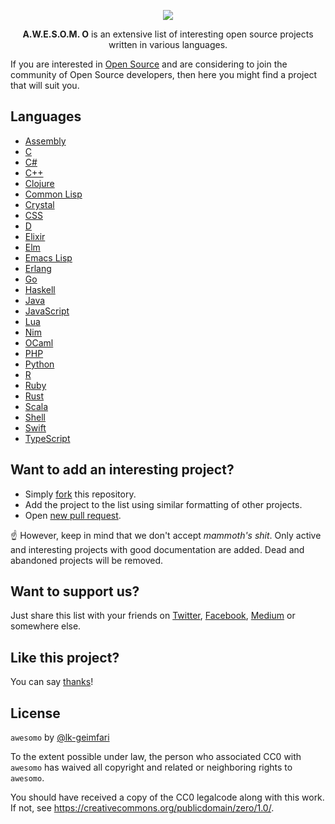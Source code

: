<p align="center"><img src="https://raw.githubusercontent.com/lk-geimfari/awesomeo/master/artwork/a.w.e.s.o.m.e_o.png"></p>

<p align="center">
  <b>A.W.E.S.O.M. O</b> is an extensive list of interesting open source projects written in various languages.
</p>

If you are interested in [Open Source](https://en.wikipedia.org/wiki/Open-source_software) and are considering to join the community of Open Source developers, then here you might find a project that will suit you.

## Languages

 - [Assembly](languages/ASSEMBLY.md)
 - [C](languages/C.md)
 - [C#](languages/C%23.md)
 - [C++](languages/C%2B%2B.md)
 - [Clojure](languages/CLOJURE.md)
 - [Common Lisp](languages/COMMON_LISP.md)
 - [Crystal](languages/CRYSTAL.md)
 - [CSS](languages/CSS.md)
 - [D](languages/D.md)
 - [Elixir](languages/ELIXIR.md)
 - [Elm](languages/ELM.md)
 - [Emacs Lisp](languages/EMACS_LISP.md)
 - [Erlang](languages/ERLANG.md)
 - [Go](languages/GOLANG.md)
 - [Haskell](languages/HASKELL.md)
 - [Java](languages/JAVA.md)
 - [JavaScript](languages/JAVASCRIPT.md)
 - [Lua](languages/LUA.md)
 - [Nim](languages/NIM.md)
 - [OCaml](languages/OCAML.md)
 - [PHP](languages/PHP.md)
 - [Python](languages/PYTHON.md)
 - [R](languages/R.md)
 - [Ruby](languages/RUBY.md)
 - [Rust](languages/RUST.md)
 - [Scala](languages/SCALA.md)
 - [Shell](languages/SHELL.md)
 - [Swift](languages/SWIFT.md)
 - [TypeScript](languages/TYPESCRIPT.md)
 
## Want to add an interesting project?

- Simply [fork](https://github.com/lk-geimfari/awesomo/) this repository.
- Add the project to the list using similar formatting of other projects.
- Open [new pull request](https://github.com/lk-geimfari/awesomo/compare).

:point_up: However, keep in mind that we don't accept *mammoth's shit*. Only active and interesting projects with good documentation are added. Dead and abandoned projects will be removed.

## Want to support us? 

Just share this list with your friends on [Twitter](https://twitter.com/), [Facebook](https://www.facebook.com/), [Medium](http://medium.com) or somewhere else.

## Like this project?

You can say [thanks](https://saythanks.io/to/lk-geimfari)!

## License

`awesomo` by [@lk-geimfari](https://github.com/lk-geimfari)

To the extent possible under law, the person who associated CC0 with `awesomo` has waived all copyright and related or neighboring rights to `awesomo`.

You should have received a copy of the CC0 legalcode along with this work. If not, see https://creativecommons.org/publicdomain/zero/1.0/.


